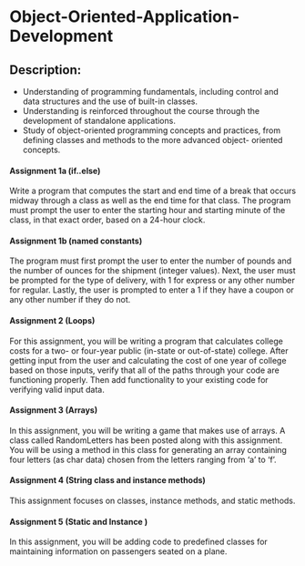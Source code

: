 # Object-Oriented-Application-Development
## Description: 
- Understanding of programming fundamentals, including control and data structures and the use of built-in classes.
- Understanding is reinforced throughout the course through the development of standalone applications.
- Study of object-oriented programming concepts and practices, from defining classes and methods to the more advanced object- oriented concepts.

#### Assignment 1a (if..else)
Write a program that computes the start and end time of a break that occurs midway through a class as well as the end time for that class. The program must prompt the user to enter the starting hour and starting minute of the class, in that exact order, based on a 24-hour clock.

#### Assignment 1b (named constants)
The program must first prompt the user to enter the number of pounds and the number of ounces for the shipment (integer values). Next, the user must be prompted for the type of delivery, with 1 for express or any other number for regular. Lastly, the user is prompted to enter a 1 if they have a coupon or any other number if they do not.

#### Assignment 2 (Loops)
For this assignment, you will be writing a program that calculates college costs for a two- or four-year public (in-state or out-of-state) college. After getting input from the user and calculating the cost of one year of college based on those inputs, verify that all of the paths through your code are functioning properly. Then add functionality to your existing code for verifying valid input data. 

#### Assignment 3 (Arrays)
In this assignment, you will be writing a game that makes use of arrays. A class called RandomLetters has been posted along with this assignment. You will be using a method in this class for generating an array containing four letters (as char data) chosen from the letters ranging from ‘a’ to ‘f’. 

#### Assignment 4 (String class and instance methods)
This assignment focuses on classes, instance methods, and static methods.

#### Assignment 5 (Static and Instance )
In this assignment, you will be adding code to predefined classes for maintaining information on passengers seated on a plane.
